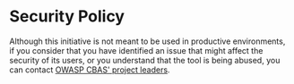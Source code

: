 Security Policy
===============

Although this initiative is not meant to be used in productive environments,
if you consider that you have identified an issue that might affect the
security of its users, or you understand that the tool is being abused,
you can contact [OWASP CBAS' project leaders](https://owasp.org/www-project-core-business-application-security/#leaders).
